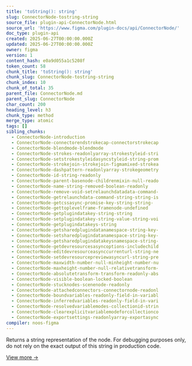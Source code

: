 ```yaml
---
title: 'toString(): string'
slug: ConnectorNode-tostring-string
source_file: plugin-api-ConnectorNode.html
source_url: 'https://www.figma.com/plugin-docs/api/ConnectorNode/'
doc_type: plugin-api
created: 2025-06-27T00:00:00.000Z
updated: 2025-06-27T00:00:00.000Z
owner: figma
version: 1
content_hash: e0a9d055a1c5208f
token_count: 58
chunk_title: 'toString(): string'
chunk_slug: ConnectorNode-tostring-string
chunk_index: 10
chunk_of_total: 35
parent_file: ConnectorNode.md
parent_slug: ConnectorNode
char_count: 200
heading_level: h3
chunk_type: method
merge_type: atomic
tags: []
sibling_chunks:
  - ConnectorNode-introduction
  - ConnectorNode-connectorendstrokecap-connectorstrokecap
  - ConnectorNode-blendmode-blendmode
  - ConnectorNode-strokes-readonlyarray-strokestyleid-stri
  - ConnectorNode-setstrokestyleidasyncstyleid-string-prom
  - ConnectorNode-strokejoin-strokejoin-figmamixed-strokea
  - ConnectorNode-dashpattern-readonlyarray-strokegeometry
  - ConnectorNode-id-string-readonly
  - ConnectorNode-parent-basenode-childrenmixin-null-reado
  - ConnectorNode-name-string-removed-boolean-readonly
  - ConnectorNode-remove-void-setrelaunchdatadata-command-
  - ConnectorNode-getrelaunchdata-command-string-string-is
  - ConnectorNode-getcssasync-promise-key-string-string-
  - ConnectorNode-gettoplevelframe-framenode-undefined
  - ConnectorNode-getplugindatakey-string-string
  - ConnectorNode-setplugindatakey-string-value-string-voi
  - ConnectorNode-getplugindatakeys-string
  - ConnectorNode-getsharedplugindatanamespace-string-key-
  - ConnectorNode-setsharedplugindatanamespace-string-key-
  - ConnectorNode-getsharedplugindatakeysnamespace-string-
  - ConnectorNode-getdevresourcesasyncoptions-includechild
  - ConnectorNode-editdevresourceasynccurrenturl-string-ne
  - ConnectorNode-setdevresourcepreviewasyncurl-string-pre
  - ConnectorNode-maxwidth-number-null-minheight-number-nu
  - ConnectorNode-maxheight-number-null-relativetransform-
  - ConnectorNode-absolutetransform-transform-readonly-abs
  - ConnectorNode-visible-boolean-locked-boolean
  - ConnectorNode-stucknodes-scenenode-readonly
  - ConnectorNode-attachedconnectors-connectornode-readonl
  - ConnectorNode-boundvariables-readonly-field-in-variabl
  - ConnectorNode-inferredvariables-readonly-field-in-vari
  - ConnectorNode-resolvedvariablemodes-collectionid-strin
  - ConnectorNode-clearexplicitvariablemodeforcollectionco
  - ConnectorNode-exportsettings-readonlyarray-exportasync
compiler: noos-figma
---
```


Returns a string representation of the node. For debugging purposes only, do not rely on the exact output of this string in production code.

[View more →](/plugin-docs/api/properties/nodes-tostring/)
